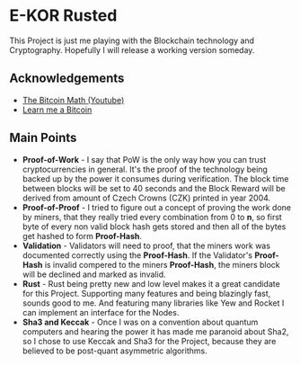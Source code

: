 # E-KOR Rusted

This Project is just me playing with the Blockchain technology and Cryptography. Hopefully I will release a working version someday.


## Acknowledgements

 - [The Bitcoin Math (Youtube)](https://www.youtube.com/@thebitcoinmathfgeiger8624)
 - [Learn me a Bitcoin](https://learnmeabitcoin.com/)

## Main Points

 - **Proof-of-Work** - I say that PoW is the only way how you can trust cryptocurrencies in general. It's the proof of the technology being backed up by the power it consumes during verification. The block time between blocks will be set to 40 seconds and the Block Reward will be derived from amount of Czech Crowns (CZK) printed in year 2004.
 - **Proof-of-Proof** - I tried to figure out a concept of proving the work done by miners, that they really tried every combination from 0 to **n**, so first byte of every non valid block hash gets stored and then all of the bytes get hashed to form **Proof-Hash**.
 - **Validation** - Validators will need to proof, that the miners work was documented correctly using the **Proof-Hash**. If the Validator's **Proof-Hash** is invalid compered to the miners **Proof-Hash**, the miners block will be declined and marked as invalid.
 - **Rust** - Rust being pretty new and low level makes it a great candidate for this Project. Supporting many features and being blazingly fast, sounds good to me. And featuring many libraries like Yew and Rocket I can implement an interface for the Nodes.
 - **Sha3 and Keccak** - Once I was on a convention about quantum computers and hearing the power it has made me paranoid about Sha2, so I chose to use Keccak and Sha3 for the Project, because they are believed to be post-quant asymmetric algorithms.
